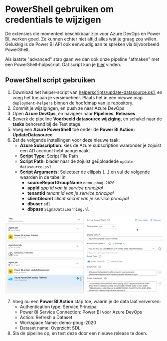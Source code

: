# PowerShell gebruiken om credentials te wijzigen

De extensies die momenteel beschikbaar zijn voor Azure DevOps en Power BI, werken goed. Ze kunnen echter niet altijd alles wat je graag zou willen. Gelukkig is de Power BI API ook eenvoudig aan te spreken via bijvoorbeeld PowerShell.

Als laatste "advanced" stap gaan we dan ook onze pipeline "afmaken" met een PowerShell-hulpscript. Dat script kun je [hier](helperscripts/update-datasource.ps1) vinden. 

## PowerShell script gebruiken

1. Download het helper-script van [helperscripts/update-datasource.ps1](helperscripts/update-datasource.ps1), en voeg het toe aan je versiebeheer. Plaats het in een nieuwe map `deployment-helpers` binnen de hoofdmap van je repository. 
1. Commit je wijzigingen, en push ze naar Azure DevOps
1. Open **Azure DevOps**, en navigeer naar **Pipelines**, **Releases**
1. Bewerk de pipeline **Voorbeeld datasource wijziging**, en schakel naar de **tasks** behorend bij de Test stage.
1. Voeg een **Azure PowerShell** toe onder de **Power BI Action: UpdateDatasource**
1. Zet de volgende instellingen voor deze nieuwe taak:
   * **Azure Subscription**: kies de Azure subscription waaronder je zojuist een AD account hebt aangemaakt
   * **Script Type**: Script File Path
   * **Script Path**: blader naar de zojuist geüploadede `update-datasource.ps1`
   * **Script Arguments**: Selecteer de ellipsis (...) en vul de volgende waarden in de tabel in:
     * **sourceReportGroupName** `demo-pbug-2020`
     * **appId** *app id van je service principal*
     * **tenantId** *tenant id van je service principal*
     * **clientSecret** *client secret van je service principal*
     * **dbuser** `sdl`
     * **dbpass** `SigmaDataLearning.nl`

![Azure PowerShell script settings](img/52-set-azure-powershell-script.png)

7. Voeg nu een **Power BI Action** stap toe, waarin je de data laat verversen:
   * Authentication type: Service Principal
   * Power BI Service Connection: Power BI voor Azure DevOps
   * Action: Refresh a Dataset
   * Workspace Name: demo-pbug-2020
   * Dataset name: Overzicht SDL
7. Sla de pipeline op, en test deze door een nieuwe release te doen.
